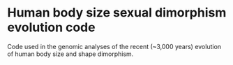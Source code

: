 # Human body size sexual dimorphism evolution code
Code used in the genomic analyses of the recent (~3,000 years) evolution of human body size and shape dimorphism.
